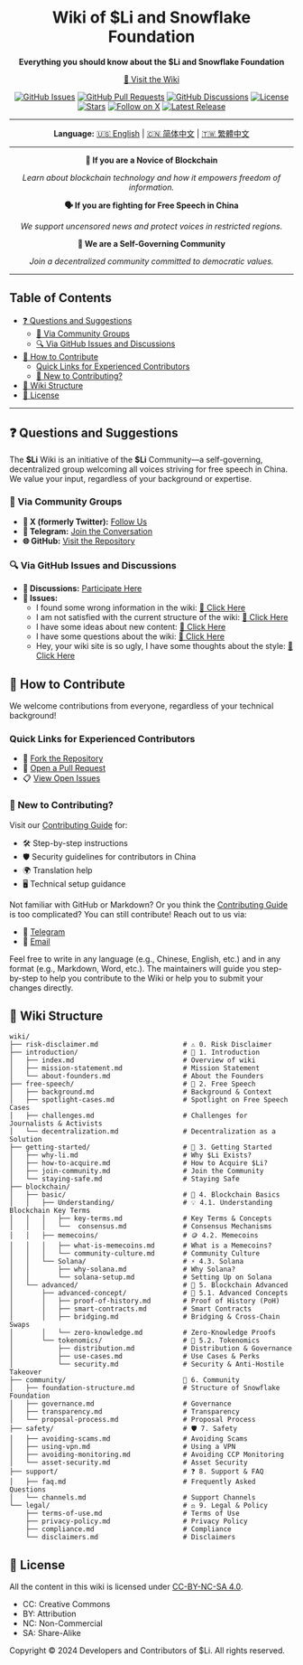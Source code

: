 <!-- markdownlint-disable no-inline-html first-line-heading no-emphasis-as-heading -->

<div align="center">

# Wiki of $Li and Snowflake Foundation

**Everything you should know about the $Li and Snowflake Foundation**

[📖 Visit the Wiki](https://www.lidao.wiki)

[![GitHub Issues](https://img.shields.io/github/issues/li-dao/wiki)](https://github.com/li-dao/wiki/issues)
[![GitHub Pull Requests](https://img.shields.io/github/issues-pr/li-dao/wiki)](https://github.com/li-dao/wiki/pulls)
[![GitHub Discussions](https://img.shields.io/github/discussions/li-dao/wiki)](https://github.com/li-dao/wiki/discussions)
[![License](https://img.shields.io/github/license/li-dao/wiki)](https://github.com/li-dao/wiki/blob/main/LICENSE)
[![Stars](https://img.shields.io/github/stars/li-dao/wiki)](https://github.com/li-dao/wiki)
[![Follow on X](https://img.shields.io/twitter/follow/Li_memecoin)](https://x.com/Li_memecoin)
[![Latest Release](https://img.shields.io/github/v/release/li-dao/wiki)](https://github.com/li-dao/wiki/releases)

---

**Language:**  [🇺🇸 English](README.md) | [🇨🇳 简体中文](README_zh-CN.md) | [🇹🇼 繁體中文](README_zh-TW.md)

</div>

---

<div align="center">

**🌱 If you are a Novice of Blockchain**

_Learn about blockchain technology and how it empowers freedom of information._

**🗣️ If you are fighting for Free Speech in China**

_We support uncensored news and protect voices in restricted regions._

**🤝 We are a Self-Governing Community**

_Join a decentralized community committed to democratic values._

</div>

---

## Table of Contents

- [❓ Questions and Suggestions](#-questions-and-suggestions)
  - [💬 Via Community Groups](#-via-community-groups)
  - [🔍 Via GitHub Issues and Discussions](#-via-github-issues-and-discussions)
- [🤝 How to Contribute](#-how-to-contribute)
  - [Quick Links for Experienced Contributors](#quick-links-for-experienced-contributors)
  - [📘 New to Contributing?](#-new-to-contributing)
- [📜 Wiki Structure](#-wiki-structure)
- [📄 License](#-license)

---

## ❓ Questions and Suggestions

The **\$Li** Wiki is an initiative of the **\$Li** Community—a self-governing, decentralized group welcoming all voices striving for free speech in China. We value your input, regardless of your background or expertise.

### 💬 Via Community Groups

- **📢 X (formerly Twitter):** [Follow Us](https://x.com/Li_memecoin)
- **💬 Telegram:** [Join the Conversation](https://t.co/5Z1meSkAlZ)
- **🌐 GitHub:** [Visit the Repository](https://github.com/li-dao/wiki)

### 🔍 Via GitHub Issues and Discussions

- **💬 Discussions:** [Participate Here](https://github.com/li-dao/wiki/discussions)
- **🐛 Issues:**
  - I found some wrong information in the wiki: [🔗 Click Here](https://github.com/li-dao/wiki/issues/new?assignees=really-need-anonymous&labels=bug,wiki&template=bug_report.yml&title=%5BBug%5D%3A+)
  - I am not satisfied with the current structure of the wiki: [🔗 Click Here](https://github.com/li-dao/wiki/issues/new?assignees=really-need-anonymous&labels=enhancement,wiki,structure&template=feature_request_structure.yml&title=%5BStructure%5D%3A+)
  - I have some ideas about new content: [🔗 Click Here](https://github.com/li-dao/wiki/issues/new?assignees=really-need-anonymous&labels=enhancement,wiki,content&template=content_request.yml&title=%5BContent%5D%3A+)
  - I have some questions about the wiki: [🔗 Click Here](https://github.com/li-dao/wiki/issues/new?assignees=really-need-anonymous&labels=question,wiki&template=question.yml&title=%5BQuestion%5D%3A+)
  - Hey, your wiki site is so ugly, I have some thoughts about the style: [🔗 Click Here](https://github.com/li-dao/wiki/issues/new?assignees=really-need-anonymous&labels=style,wiki&template=style_report.yml&title=%5BStyle%5D%3A+)

## 🤝 How to Contribute

We welcome contributions from everyone, regardless of your technical background!

### Quick Links for Experienced Contributors

- 🔗 [Fork the Repository](https://github.com/li-dao/wiki/fork)
- 📝 [Open a Pull Request](https://github.com/li-dao/wiki/compare)
- 📋 [View Open Issues](https://github.com/li-dao/wiki/issues)

### 📘 New to Contributing?

Visit our [Contributing Guide](https://www.lidao.wiki/contributing) for:

- 🛠️ Step-by-step instructions
- 🛡️ Security guidelines for contributors in China
- 🌍 Translation help
- 🖥️ Technical setup guidance

Not familiar with GitHub or Markdown? Or you think the [Contributing Guide](https://www.lidao.wiki/contributing) is too complicated? You can still contribute! Reach out to us via:

- 💬 [Telegram](https://t.co/5Z1meSkAlZ)
- 📧 [Email](mailto:really.need.anonymous@proton.me)

Feel free to write in any language (e.g., Chinese, English, etc.) and in any format (e.g., Markdown, Word, etc.). The maintainers will guide you step-by-step to help you contribute to the Wiki or help you to submit your changes directly.

## 📜 Wiki Structure

```plaintext
wiki/
├── risk-disclaimer.md                     # ⚠️ 0. Risk Disclaimer
├── introduction/                          # 🔗 1. Introduction
│   ├── index.md                           # Overview of wiki
│   ├── mission-statement.md               # Mission Statement
│   └── about-founders.md                  # About the Founders
├── free-speech/                           # 🔗 2. Free Speech
│   ├── background.md                      # Background & Context
│   ├── spotlight-cases.md                 # Spotlight on Free Speech Cases
│   ├── challenges.md                      # Challenges for Journalists & Activists
│   └── decentralization.md                # Decentralization as a Solution
├── getting-started/                       # 🔗 3. Getting Started
│   ├── why-li.md                          # Why $Li Exists?
│   ├── how-to-acquire.md                  # How to Acquire $Li?
│   ├── join-community.md                  # Join the Community
│   └── staying-safe.md                    # Staying Safe
├── blockchain/
│   ├── basic/                             # 🔰 4. Blockchain Basics
│   │   ├── Understanding/                 # 💡 4.1. Understanding Blockchain Key Terms
│   │   │   ├── key-terms.md               # Key Terms & Concepts
│   │   │   └──  consensus.md              # Consensus Mechanisms
│   │   ├── memecoins/                     # 🪙 4.2. Memecoins
│   │   │   ├── what-is-memecoins.md       # What is a Memecoins?
│   │   │   └── community-culture.md       # Community Culture
│   │   └── Solana/                        # ⚡ 4.3. Solana
│   │       ├── why-solana.md              # Why Solana?
│   │       └── solana-setup.md            # Setting Up on Solana
│   └── advanced/                          # 🔰 5. Blockchain Advanced
│       ├── advanced-concept/              # 🔄 5.1. Advanced Concepts
│       │   ├── proof-of-history.md        # Proof of History (PoH)
│       │   ├── smart-contracts.md         # Smart Contracts
│       │   ├── bridging.md                # Bridging & Cross-Chain Swaps
│       │   └── zero-knowledge.md          # Zero-Knowledge Proofs
│       └── tokenomics/                    # 💎 5.2. Tokenomics
│           ├── distribution.md            # Distribution & Governance
│           ├── use-cases.md               # Use Cases & Perks
│           └── security.md                # Security & Anti-Hostile Takeover
├── community/                             👥 6. Community
│   ├── foundation-structure.md            # Structure of Snowflake Foundation
│   ├── governance.md                      # Governance
│   ├── transparency.md                    # Transparency
│   └── proposal-process.md                # Proposal Process
├── safety/                                # 🛡️ 7. Safety
│   ├── avoiding-scams.md                  # Avoiding Scams
│   ├── using-vpn.md                       # Using a VPN
│   ├── avoiding-monitoring.md             # Avoiding CCP Monitoring
│   └── asset-security.md                  # Asset Security
├── support/                               # ❓ 8. Support & FAQ
│   ├── faq.md                             # Frequently Asked Questions
│   └── channels.md                        # Support Channels
└── legal/                                 # ⚖️ 9. Legal & Policy
    ├── terms-of-use.md                    # Terms of Use
    ├── privacy-policy.md                  # Privacy Policy
    ├── compliance.md                      # Compliance
    └── disclaimers.md                     # Disclaimers
```

## 📄 License

All the content in this wiki is licensed under [CC-BY-NC-SA 4.0](https://creativecommons.org/licenses/by-nc-sa/4.0/).

- CC: Creative Commons
- BY: Attribution
- NC: Non-Commercial
- SA: Share-Alike

Copyright © 2024 Developers and Contributors of $Li. All rights reserved.
